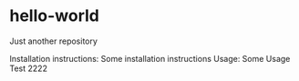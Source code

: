 # hello-world
Just another repository

Installation instructions:
Some installation instructions
Usage:
Some Usage
Test 2222
